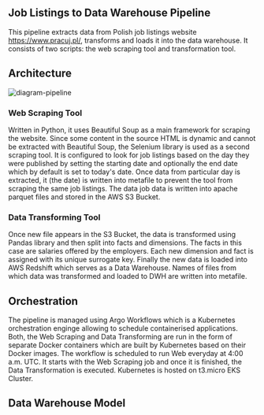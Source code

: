 ## Job Listings to Data Warehouse Pipeline

This pipeline extracts data from Polish job listings website https://www.pracuj.pl/, transforms and loads it into the data warehouse. 
It consists of two scripts: the web scraping tool and transformation tool.

## Architecture
![diagram-pipeline](https://user-images.githubusercontent.com/45266505/165622680-93a170a0-90ba-4d4b-9748-fb5248a10b4f.png)

### Web Scraping Tool
Written in Python, it uses Beautiful Soup as a main framework for scraping the website. Since some content in the source HTML is dynamic and cannot be extracted with Beautiful Soup, the Selenium library is used as a second scraping tool. 
It is configured to look for job listings based on the day they were published by setting the starting date and optionally the end date which by default is set to today's date. Once data from particular day is extracted, it (the date) is written into metafile to prevent the tool from scraping the same job listings. The data job data is written into apache parquet files and stored in the AWS S3 Bucket.

### Data Transforming Tool
Once new file appears in the S3 Bucket, the data is transformed using Pandas library and then split into facts and dimensions. The facts in this case are salaries offered by the employers. Each new dimension and fact is assigned with its unique surrogate key. Finally the new data is loaded into AWS Redshift which serves as a Data Warehouse. Names of files from which data was transformed and loaded to DWH are written into metafile. 

## Orchestration
The pipeline is managed using Argo Workflows which is a Kubernetes orchestration enginge allowing to schedule containerised applications. Both, the Web Scraping and Data Transforming are run in the form of separate Docker containers which are built by Kubernetes based on their Docker images. The workflow is scheduled to run Web everyday at 4:00 a.m. UTC. It starts with the Web Scraping job and once it is finished, the Data Transformation is executed. 
Kubernetes is hosted on t3.micro EKS Cluster. 

## Data Warehouse Model


